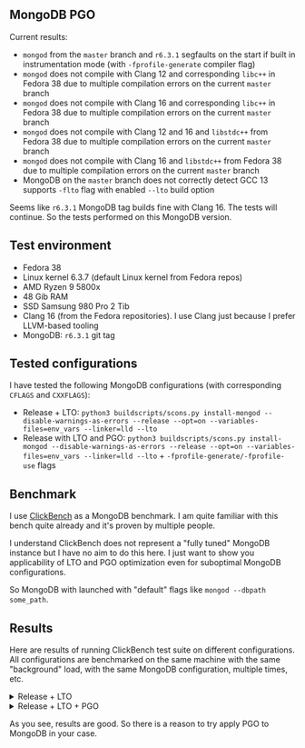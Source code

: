 ## MongoDB PGO

Current results:
* `mongod` from the `master` branch and `r6.3.1` segfaults on the start if built in instrumentation mode (with `-fprofile-generate` compiler flag)
* `mongod` does not compile with Clang 12 and corresponding `libc++` in Fedora 38 due to multiple compilation errors on the current `master` branch
* `mongod` does not compile with Clang 16 and corresponding `libc++` in Fedora 38 due to multiple compilation errors on the current `master` branch
* `mongod` does not compile with Clang 12 and 16 and `libstdc++` from Fedora 38 due to multiple compilation errors on the current `master` branch
* `mongod` does not compile with Clang 16 and `libstdc++` from Fedora 38 due to multiple compilation errors on the current `master` branch
* MongoDB on the `master` branch does not correctly detect GCC 13 supports `-flto` flag with enabled `--lto` build option

Seems like `r6.3.1` MongoDB tag builds fine with Clang 16. The tests will continue. So the tests performed on this MongoDB version.

## Test environment

* Fedora 38
* Linux kernel 6.3.7 (default Linux kernel from Fedora repos)
* AMD Ryzen 9 5800x
* 48 Gib RAM
* SSD Samsung 980 Pro 2 Tib
* Clang 16 (from the Fedora repositories). I use Clang just because I prefer LLVM-based tooling
* MongoDB: `r6.3.1` git tag

## Tested configurations

I have tested the following MongoDB configurations (with corresponding `CFLAGS` and `CXXFLAGS`):

* Release + LTO: `python3 buildscripts/scons.py install-mongod --disable-warnings-as-errors --release --opt=on --variables-files=env_vars --linker=lld --lto`
* Release with LTO and PGO: `python3 buildscripts/scons.py install-mongod --disable-warnings-as-errors --release --opt=on --variables-files=env_vars --linker=lld --lto` + `-fprofile-generate/-fprofile-use` flags

## Benchmark

I use [ClickBench](https://github.com/ClickHouse/ClickBench/tree/main/mongodb) as a MongoDB benchmark. I am quite familiar with this bench quite already and it's proven by multiple people.

I understand ClickBench does not represent a "fully tuned" MongoDB instance but I have no aim to do this here. I just want to show you applicability of LTO and PGO optimization even for suboptimal MongoDB configurations.

So MongoDB with launched with "default" flags like `mongod --dbpath some_path`.

## Results

Here are results of running ClickBench test suite on different configurations. All configurations are benchmarked on the same machine with the same "background" load, with the same MongoDB configuration, multiple times, etc.

<details>
  <summary>Release + LTO</summary>

  ```
Q0: [35.826,31.335,31.351],
Q1: [0.435,0.292,0.29],
Q2: [51.567,45.054,45.163],
Q3: [67.35,52.151,52.34],
Q4: [19.269,17.533,17.854],
Q5: [12.768,6.964,6.804],
Q6: [0.033,0.002,0.001],
Q7: [0.329,0.32,0.326],
Q8: [115.489,101.501,100.989],
Q9: [749.65,740.987,752.106],
Q10: [83.841,85.164,85.723],
Q11: [85.356,84.906,84.612],
Q12: [37.401,33.398,35.375],
Q13: [88.28,80.455,80.258],
Q14: [42.821,41.439,40.919],
Q15: [119.933,104.6,102.567],
Q16: [196.342,179.439,179.191],
Q17: [168.416,167.818,167.587],
Q18: [349.98,355.375,353.483],
Q19: [0.012,0.001,0.002],
Q20: [90.853,68.424,67.836],
Q21: [38.432,10.618,10.963],
Q22: [13.825,12.667,12.975],
Q23: [75.023,73.102,72.047],
Q24: [11.454,8.889,8.916],
Q25: [0.013,0.003,0.002],
Q26: [12.565,11.824,11.839],
Q27: [84.827,84.547,84.554],
Q28: [147.623,126.348,126.21],
Q29: [751.974,727.093,718.933],
Q30: [941.83,927.874,919.392],
Q31: [960.018,954.19,949.981],
Q32: [531.894,504.072,498.701],
Q33: [215.041,154.51,150.639],
Q34: [154.783,156.363,155.096],
Q35: [86.615,73.763,72.729],
Q36: [3.441,2.319,2.274],
Q37: [0.959,0.993,0.985],
Q38: [1.848,1.637,1.61],
Q39: [6.574,6.528,6.52],
Q40: [0.345,0.237,0.222],
Q41: [0.273,0.197,0.2],
Q42: [0.919,0.903,0.897]
  ```
</details>
<details>
  <summary>Release + LTO + PGO</summary>

  ```
Q0: [23.394,20.967,20.957],
Q1: [0.375,0.17,0.169],
Q2: [36.872,31.18,31.232],
Q3: [49.96,36.729,36.409],
Q4: [14.707,12.583,12.614],
Q5: [10.628,5.36,5.362],
Q6: [0.032,0.003,0.002],
Q7: [0.193,0.191,0.194],
Q8: [90.35,78.976,79.443],
Q9: [682.167,683.089,680.439],
Q10: [80.194,81.111,80.765],
Q11: [81.13,79.63,82.055],
Q12: [31.475,27.82,28.278],
Q13: [76.463,66.725,68.11],
Q14: [38.545,37.55,37.775],
Q15: [93.688,79.706,81.342],
Q16: [173.557,155.02,153.02],
Q17: [143.592,146.857,150.647],
Q18: [370.004,362.816,367.933],
Q19: [0.012,0.002,0.002],
Q20: [65.832,42.293,42.392],
Q21: [34.714,6.932,6.835],
Q22: [9.337,8.335,8.391],
Q23: [47.847,44.624,44.203],
Q24: [5.62,5.438,5.546],
Q25: [0.003,0.003,0.002],
Q26: [7.932,7.926,7.84],
Q27: [54.349,54.582,54.442],
Q28: [114.345,93.111,93.605],
Q29: [443.32,435.165,430.915],
Q30: [894.697,877.858,880.349],
Q31: [905.968,897.467,895.725],
Q32: [470.077,446.707,439.211],
Q33: [186.18,128.77,129.988],
Q34: [124.363,125.038,127.563],
Q35: [71.119,55.715,54.314],
Q36: [2.852,2.071,2.058],
Q37: [0.832,0.828,0.824],
Q38: [1.58,1.371,1.337],
Q39: [6.333,6.335,6.175],
Q40: [0.308,0.202,0.196],
Q41: [0.242,0.172,0.171],
Q42: [0.768,0.752,0.751]
  ```
</details>

As you see, results are good. So there is a reason to try apply PGO to MongoDB in your case.

